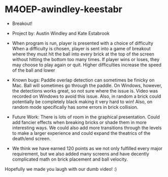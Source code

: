 # M4OEP-awindley-keestabr
* Breakout!

* Project by: Austin Windley and Kate Estabrook

* When program is run, player is presented with a choice of difficulty
When a difficulty is chosen, player is sent into a game of breakout where they
must hit the ball into every brick at the top of the screen without hitting the
bottom too many times. If player wins or loses, they may choose to play again
or quit. Higher difficulties increase the speed of the ball and lower

* Known bugs: Paddle overlap detection can sometimes be finicky on Mac. Ball will
sometimes go through the paddle. On Windows, however, the detections works great, so not
sure where the issue is. Video was recorded on Windows to avoid this issue. Also, in random a brick could
potentially be completely black making it very hard to win! Also, on random mode specifically has some errors
in brick collision.

* Future Work: There is lots of room in the graphical presentation. Could add fancier effects
when breaking bricks or shade them in more interesting ways. We could also add more transitions
through the levels to make a larger experience and could expand the theatrics of the death/end
screen.

* We think we have earned 120 points as we not only fulfilled every major requirement, but we
also added many screens and have decently complicated math on brick placement and ball velocity.

Hopefully we made you laugh with our dumb video! :)